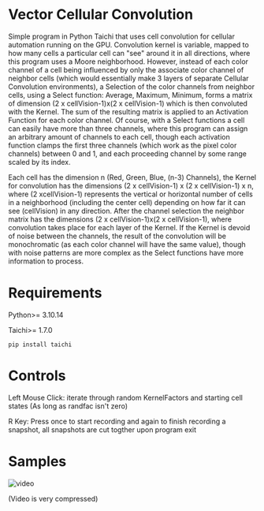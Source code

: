 # Vector Cellular Convolution 
Simple program in Python Taichi that uses cell convolution for cellular automation running on the GPU. Convolution kernel is variable, mapped to how many cells a particular cell can "see" around it in all directions, where this program uses a Moore neighborhood. However, instead of each color channel of a cell being influenced by only the associate color channel of neighbor cells (which would essentially make 3 layers of separate Cellular Convolution environments), a Selection of the color channels from neighbor cells, using a Select function: Average, Maximum, Minimum, forms a matrix of dimension (2 x cellVision-1)x(2 x cellVision-1) which is then convoluted with the Kernel. The sum of the resulting matrix is applied to an Activation Function for each color channel. Of course, with a Select functions a cell can easily have more than three channels, where this program can assign an arbitrary amount of channels to each cell, though each activation function clamps the first three channels (which work as the pixel color channels) between 0 and 1, and each proceeding channel by some range scaled by its index. 

Each cell has the dimension n (Red, Green, Blue, (n-3) Channels), the Kernel for convolution has the dimensions (2 x cellVision-1) x (2 x cellVision-1) x n, where (2 xcellVision-1) represents the vertical or horizontal number of cells in a neighborhood (including the center cell) depending on how far it can see (cellVision) in any direction. After the channel selection the neighbor matrix has the dimensions (2 x cellVision-1)x(2 x cellVision-1), where convolution takes place for each layer of the Kernel. If the Kernel is devoid of noise between the channels, the result of the convolution will be monochromatic (as each color channel will have the same value), though with noise patterns are more complex as the Select functions have more information to process.

# Requirements
Python>= 3.10.14

Taichi>= 1.7.0

```
pip install taichi 
```

# Controls
Left Mouse Click: iterate through random KernelFactors and starting cell states (As long as randfac isn't zero)

R Key: Press once to start recording and again to finish recording a snapshot, all snapshots are cut togther upon program exit

# Samples
![video](https://github.com/Xyzonox/VectorCellularConvolution/assets/85287832/2d91deb9-1ea8-4367-b2ec-ef1689393628)

(Video is very compressed) 

